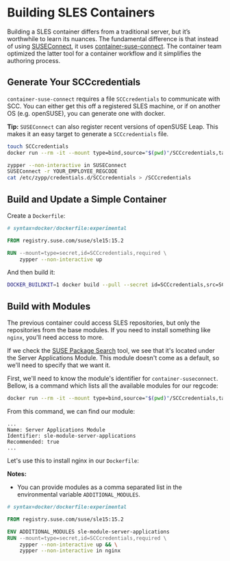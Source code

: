 # Building SLES Containers

Building a SLES container differs from a traditional server, but it’s worthwhile to learn its nuances. The fundamental difference is that instead of using [SUSEConnect](https://github.com/suse/connect), it uses [container-suse-connect](https://github.com/SUSE/container-suseconnect). The container team optimized the latter tool for a container workflow and it simplifies the authoring process.

## Generate Your SCCcredentials

`container-suse-connect` requires a file `SCCcredentials` to communicate with SCC. You can either get this off a registered SLES machine, or if on another OS (e.g. openSUSE), you can generate one with docker.

**Tip:** `SUSEConnect` can also register recent versions of openSUSE Leap. This makes it an easy target to generate a `SCCcredentials` file.

```bash
touch SCCcredentials
docker run --rm -it --mount type=bind,source="$(pwd)"/SCCcredentials,target=/SCCcredentials opensuse/leap:15.2 /bin/bash
```

```bash
zypper --non-interactive in SUSEConnect
SUSEConnect -r YOUR_EMPLOYEE_REGCODE
cat /etc/zypp/credentials.d/SCCcredentials > /SCCcredentials
```

## Build and Update a Simple Container

Create a `Dockerfile`:

```dockerfile
# syntax=docker/dockerfile:experimental

FROM registry.suse.com/suse/sle15:15.2

RUN --mount=type=secret,id=SCCcredentials,required \
    zypper --non-interactive up
```

And then build it:

```bash
DOCKER_BUILDKIT=1 docker build --pull --secret id=SCCcredentials,src=SCCcredentials -t my-awesome-image .
```

## Build with Modules

The previous container could access SLES repositories, but only the repositories from the base modules. If you need to install something like  `nginx`, you'll need access to more.

If we check the [SUSE Package Search](https://scc.suse.com/packages?name=SUSE%20Linux%20Enterprise%20Server&version=15.2&arch=x86_64&query=nginx&module=1955) tool, we see that it's located under the Server Applications Module. This module doesn't come as a default, so we'll need to specify that we want it.

First, we'll need to know the module's identifier for `container-suseconnect`. Bellow, is a command which lists all the available modules for our regcode:

```bash
docker run --rm -it --mount type=bind,source="$(pwd)"/SCCcredentials,target=/etc/zypp/credentials.d/SCCcredentials registry.suse.com/suse/sle15:15.2 /usr/bin/container-suseconnect lm
```

From this command, we can find our module:

```text
...
Name: Server Applications Module
Identifier: sle-module-server-applications
Recommended: true
...
```

Let's use this to install nginx in our `Dockerfile`:

**Notes:**
* You can provide modules as a comma separated list in the environmental variable `ADDITIONAL_MODULES`.

```dockerfile
# syntax=docker/dockerfile:experimental

FROM registry.suse.com/suse/sle15:15.2

ENV ADDITIONAL_MODULES sle-module-server-applications
RUN --mount=type=secret,id=SCCcredentials,required \
    zypper --non-interactive up && \
    zypper --non-interactive in nginx
```
